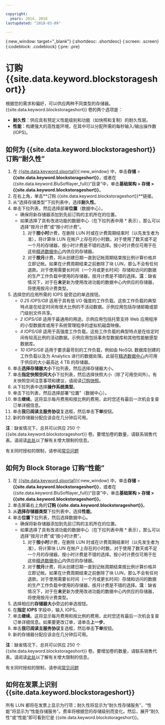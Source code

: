 ```yaml
---

copyright:
  years: 2014, 2018
lastupdated: "2018-03-09"

---
```

{:new_window: target="_blank"}
{:shortdesc: .shortdesc}
{:screen: .screen}
{:codeblock: .codeblock}
{:pre: .pre}

# 订购 {{site.data.keyword.blockstorageshort}}

根据您的需求和偏好，可以供应两种不同类型的存储器。{{site.data.keyword.blockstorageshort}} 卷的两个选项是： 

- **耐久性**：供应具有预定义性能级别和功能（如快照和复制）的耐久性层。 
- **性能**：构建强大的高性能环境，在其中可以分配所需的每秒输入/输出操作数 (IOPS)。

## 如何为 {{site.data.keyword.blockstorageshort}} 订购“耐久性”

1. 在 [{{site.data.keyword.slportal}}](https://control.softlayer.com/){:new_window} 中，单击**存储** > **{{site.data.keyword.blockstorageshort}}**，或者在 {{site.data.keyword.BluSoftlayer_full}}“目录”中，单击**基础架构 > 存储 > {{site.data.keyword.blockstorageshort}}**。
2. 在右上角，单击**订购 {{site.data.keyword.blockstorageshort}}**链接。
3. 从“选择存储类型”下拉列表中，选择**耐久性**。
4. 单击下拉列表，然后选择部署**位置**（数据中心）。
   - 确保将新存储器添加到先前订购的主机所在的位置。
   - 如果选择了具有改进功能的数据中心（在下拉列表中用 * 表示），那么可以选择“按月计费”或“按小时计费”。 
     1. 对于**按小时**计费，在删除 LUN 时或在计费周期结束时（以先发生者为准），将计算块 LUN 在帐户上存在的小时数。对于使用了数天或不足一个月的存储器，按小时计费是不错的选择。按小时计费仅可用于在这些[精选数据中心](new-ibm-block-and-file-storage-location-and-features.html)内供应的存储器。 
     2. 对于**按月**计费，将从创建日期一直到记帐周期结束按比例计算价格并立即记帐。如果在计费周期结束之前删除了块 LUN，那么不会有任何退款。对于使用需要长时间（一个月或更长时间）存储和访问的数据的生产工作负载中使用的存储器，按月计费是不错的选择。**注**：缺省情况下，对于在**未**更新为使用改进功能的数据中心内供应的存储器，将使用按月计费类型。
5. 选择您的应用所需的 IOPS 层旁边的单选按钮。
    - *0.25 IOPS/GB* 适用于具有低 I/O 强度的工作负载。这些工作负载的典型特点是在给定时间有很大比例的不活动数据。示例应用包括存储邮箱或部门级别文件共享。
    - *2 IOPS/GB* 适用于最通用的用途。示例应用包括托管支持 Web 应用程序的小型数据库或用于系统管理程序的虚拟机磁盘映像。
    - *4 IOPS/GB* 适用于高强度工作负载。这些工作负载的典型特点是在给定时间有较高比例的活动数据。示例应用包括事务型数据库和其他性能敏感型数据库。
    - *10 IOPS/GB* 适用于要求最苛刻的工作负载，例如由 NoSQL 数据库创建的工作负载以及为 Analytics 进行的数据处理。此层在[精选数据中心](new-ibm-block-and-file-storage-location-and-features.html)内可用于供应的大小最高达 4 TB 的存储器。
6. 单击**选择存储器大小**下拉列表，然后选择存储器大小。
7. 单击**指定快照空间大小**下拉列表，然后选择快照大小（除了可用空间外）。有关快照空间注意事项和建议，请阅读[订购快照](ordering-snapshots.html)。
8. 从下拉列表中选择**操作系统类型**。
9. 单击下拉列表，然后选择部署“位置”（数据中心）。
10. 单击**继续**。这将显示每月费用和按比例的费用，此时您还有最后一次机会复查订单详细信息。
11. 单击**我已阅读主服务协议**复选框，然后单击**下单**按钮。
12. 新的存储器分配应该会在几分钟后可用。

**注**：缺省情况下，总共可以供应 250 个 {{site.data.keyword.blockstorageshort}} 卷。要增加卷的数量，请联系销售代表。请阅读[此处](managing-storage-limits.html)以了解有关增大限制的信息。

有关同时授权的限制，请参阅[常见问题](BlockStorageFAQ.html)
 
## 如何为 Block Storage 订购“性能”

1. 在 [{{site.data.keyword.slportal}}](https://control.softlayer.com/){:new_window} 中，单击**存储** > **{{site.data.keyword.blockstorageshort}}**，或者在 {{site.data.keyword.BluSoftlayer_full}}“目录”中，单击**基础架构 > 存储 > {{site.data.keyword.blockstorageshort}}**。
2. 单击屏幕右上角的**订购 {{site.data.keyword.blockstorageshort}}**。
3. 从**选择存储器类型**下拉列表中，选择**性能**。
4. 单击**位置**下拉列表，然后选择数据中心。
   - 确保将新存储器添加到先前订购的主机所在的位置。
   - 如果选择了具有改进功能的数据中心（在下拉列表中用 * 表示），那么可以选择“按月计费”或“按小时计费”。 
     1. 对于**按小时**计费，在删除 LUN 时或在计费周期结束时（以先发生者为准），将计算块 LUN 在帐户上存在的小时数。对于使用了数天或不足一个月的存储器，按小时计费是不错的选择。按小时计费仅可用于在这些[精选数据中心](new-ibm-block-and-file-storage-location-and-features.html)内供应的存储器。 
     2. 对于**按月**计费，将从创建日期一直到记帐周期结束按比例计算价格并立即记帐。如果在计费周期结束之前删除了块 LUN，那么不会有任何退款。对于使用需要长时间（一个月或更长时间）存储和访问的数据的生产工作负载中使用的存储器，按月计费是不错的选择。**注**：缺省情况下，对于在**未**更新为使用改进功能的数据中心内供应的存储器，将使用按月计费类型。
5. 选择相应的**存储器大小**旁边的单选按钮。
6. 在**指定 IOPS** 字段中，输入 IOPS。
7. 单击**继续**。这将显示每月费用和按比例的费用，此时您还有最后一次机会复查订单详细信息。如果要更改订单，请单击**上一步**。
8. 单击**我已阅读主服务协议**复选框，然后单击**下单**按钮。
9. 新的存储器分配应该会在几分钟后可用。

**注**：缺省情况下，总共可以供应 250 个 {{site.data.keyword.blockstorageshort}} 卷。要增加卷的数量，请联系销售代表。请阅读[此处](managing-storage-limits.html)以了解有关增大限制的信息。

有关同时授权的限制，请参阅[常见问题](BlockStorageFAQ.html)

## 如何在发票上识别 {{site.data.keyword.blockstorageshort}}

所有 LUN 都将在发票上显示为行项；耐久性将显示为“耐久性存储服务”，“性能”将显示为“性能存储服务”。费率将根据您的存储级别而变化。然后，展开“耐久性”或“性能”即可看到它是 {{site.data.keyword.blockstorageshort}}。
